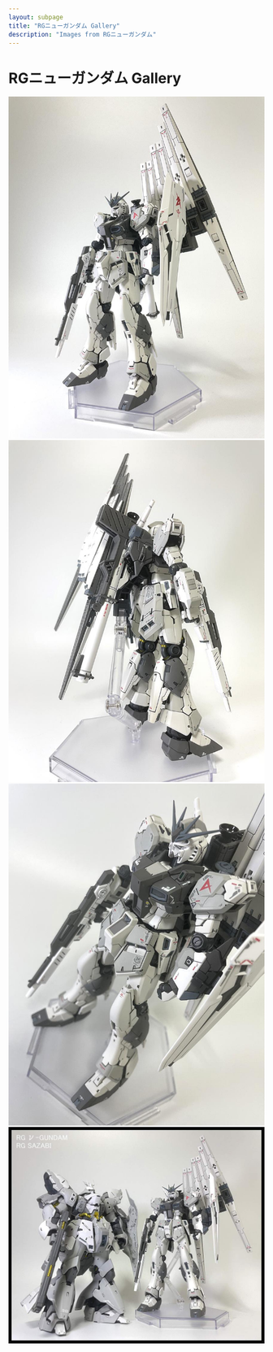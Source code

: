 ```yaml
---
layout: subpage
title: "RGニューガンダム Gallery"
description: "Images from RGニューガンダム"
---
```


# RGニューガンダム Gallery

![G01+](RGニューガンダム/G01+.jpg)
![G02+](RGニューガンダム/G02+.jpg)
![G03+](RGニューガンダム/G03+.jpg)
![GS01+](RGニューガンダム/GS01+.jpg)
